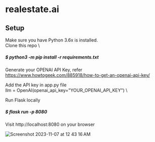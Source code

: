 # realestate.ai
## Setup

Make sure you have Python 3.6x is installed. \
Clone this repo \
##### $ python3 -m pip install -r requirements.txt

Generate your OPENAI API Key, refer https://www.howtogeek.com/885918/how-to-get-an-openai-api-key/

Add the API key in app.py file \
llm = OpenAI(openai_api_key="YOUR_OPENAI_API_KEY") \\

Run Flask locally
##### $ flask run -p 8080
Visit http://localhost:8080 on your browser



![Screenshot 2023-11-07 at 12 43 16 AM](https://github.com/haikux/realestate.ai/assets/14270823/74adec5d-6c2a-4cfe-8545-6680b8423598)
